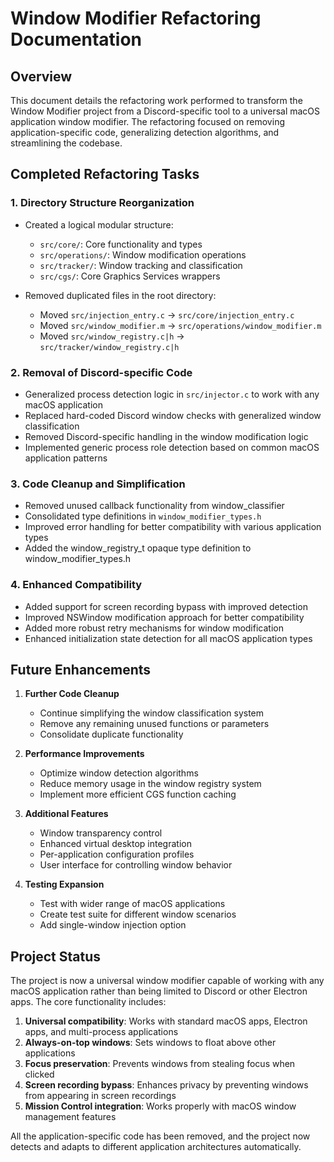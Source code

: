 # Window Modifier Refactoring Documentation

## Overview

This document details the refactoring work performed to transform the Window Modifier project from a Discord-specific tool to a universal macOS application window modifier. The refactoring focused on removing application-specific code, generalizing detection algorithms, and streamlining the codebase.

## Completed Refactoring Tasks

### 1. Directory Structure Reorganization

- Created a logical modular structure:
  - `src/core/`: Core functionality and types
  - `src/operations/`: Window modification operations
  - `src/tracker/`: Window tracking and classification
  - `src/cgs/`: Core Graphics Services wrappers

- Removed duplicated files in the root directory:
  - Moved `src/injection_entry.c` → `src/core/injection_entry.c`
  - Moved `src/window_modifier.m` → `src/operations/window_modifier.m`
  - Moved `src/window_registry.c|h` → `src/tracker/window_registry.c|h`

### 2. Removal of Discord-specific Code

- Generalized process detection logic in `src/injector.c` to work with any macOS application
- Replaced hard-coded Discord window checks with generalized window classification
- Removed Discord-specific handling in the window modification logic
- Implemented generic process role detection based on common macOS application patterns

### 3. Code Cleanup and Simplification

- Removed unused callback functionality from window_classifier
- Consolidated type definitions in `window_modifier_types.h`
- Improved error handling for better compatibility with various application types
- Added the window_registry_t opaque type definition to window_modifier_types.h

### 4. Enhanced Compatibility

- Added support for screen recording bypass with improved detection
- Improved NSWindow modification approach for better compatibility
- Added more robust retry mechanisms for window modification
- Enhanced initialization state detection for all macOS application types

## Future Enhancements

1. **Further Code Cleanup**
   - Continue simplifying the window classification system
   - Remove any remaining unused functions or parameters
   - Consolidate duplicate functionality

2. **Performance Improvements**
   - Optimize window detection algorithms
   - Reduce memory usage in the window registry system
   - Implement more efficient CGS function caching

3. **Additional Features**
   - Window transparency control
   - Enhanced virtual desktop integration
   - Per-application configuration profiles
   - User interface for controlling window behavior

4. **Testing Expansion**
   - Test with wider range of macOS applications
   - Create test suite for different window scenarios
   - Add single-window injection option

## Project Status

The project is now a universal window modifier capable of working with any macOS application rather than being limited to Discord or other Electron apps. The core functionality includes:

1. **Universal compatibility**: Works with standard macOS apps, Electron apps, and multi-process applications
2. **Always-on-top windows**: Sets windows to float above other applications
3. **Focus preservation**: Prevents windows from stealing focus when clicked
4. **Screen recording bypass**: Enhances privacy by preventing windows from appearing in screen recordings
5. **Mission Control integration**: Works properly with macOS window management features

All the application-specific code has been removed, and the project now detects and adapts to different application architectures automatically.

